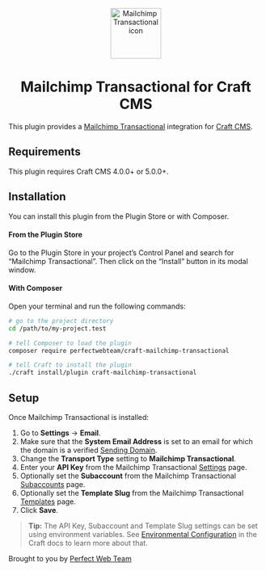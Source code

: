 <p align="center"><img src="./src/icon.svg" width="100" height="100" alt="Mailchimp Transactional icon"></p>

<h1 align="center">Mailchimp Transactional for Craft CMS</h1>

This plugin provides a [Mailchimp Transactional](https://mailchimp.com/features/transactional-email/) integration for [Craft CMS](https://craftcms.com/).

## Requirements

This plugin requires Craft CMS 4.0.0+ or 5.0.0+.

## Installation

You can install this plugin from the Plugin Store or with Composer.

#### From the Plugin Store

Go to the Plugin Store in your project’s Control Panel and search for “Mailchimp Transactional”. Then click on the “Install” button in its modal window.

#### With Composer

Open your terminal and run the following commands:

```bash
# go to the project directory
cd /path/to/my-project.test

# tell Composer to load the plugin
composer require perfectwebteam/craft-mailchimp-transactional

# tell Craft to install the plugin
./craft install/plugin craft-mailchimp-transactional
```

## Setup

Once Mailchimp Transactional is installed:

1. Go to **Settings** → **Email**.
2. Make sure that the **System Email Address** is set to an email for which the domain is a verified [Sending Domain](https://mandrillapp.com/settings/sending-domains). 
3. Change the **Transport Type** setting to **Mailchimp Transactional**.
4. Enter your **API Key** from the Mailchimp Transactional [Settings](https://mandrillapp.com/settings) page.
5. Optionally set the **Subaccount** from the Mailchimp Transactional [Subaccounts](https://mandrillapp.com/subaccounts) page.
6. Optionally set the **Template Slug** from the Mailchimp Transactional [Templates](https://mandrillapp.com/templates) page.
7. Click **Save**.

> **Tip:** The API Key, Subaccount and Template Slug settings can be set using environment variables. See [Environmental Configuration](https://craftcms.com/docs/3.x/config/#environmental-configuration) in the Craft docs to learn more about that.
 
Brought to you by [Perfect Web Team](https://perfectwebteam.com)